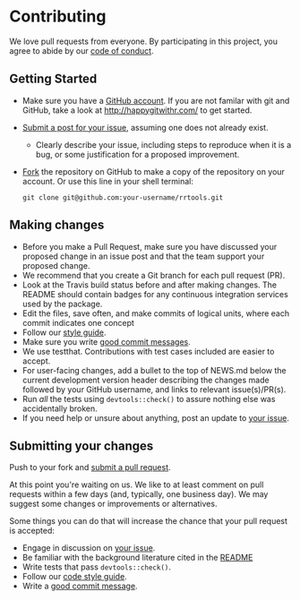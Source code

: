 # Contributing

We love pull requests from everyone. By participating in this project, you
agree to abide by our [code of conduct](CONDUCT.md).

## Getting Started

* Make sure you have a [GitHub account](https://github.com/signup/free). If you are not familar with git and GitHub, take a look at <http://happygitwithr.com/> to get started.
* [Submit a post for your issue](https://github.com/benmarwick/rrtools/issues/), assuming one does not already exist.
  * Clearly describe your issue, including steps to reproduce when it is a bug, or some justification for a proposed improvement.
* [Fork](https://github.com/benmarwick/rrtools/#fork-destination-box) the repository on GitHub to make a copy of the repository on your account. Or use this line in your shell terminal:

    `git clone git@github.com:your-username/rrtools.git`
    

    
## Making changes

* Before you make a Pull Request, make sure you have discussed your proposed change in an issue post and that the team support your proposed change.
* We recommend that you create a Git branch for each pull request (PR).
* Look at the Travis build status before and after making changes. The README should contain badges for any continuous integration services used by the package.
* Edit the files, save often, and make commits of logical units, where each commit indicates one concept
* Follow our [style guide](http://adv-r.had.co.nz/Style.html).
* Make sure you write [good commit messages](http://tbaggery.com/2008/04/19/a-note-about-git-commit-messages.html).
* We use testthat. Contributions with test cases included are easier to accept.
* For user-facing changes, add a bullet to the top of NEWS.md below the current development version header describing the changes made followed by your GitHub username, and links to relevant issue(s)/PR(s).
* Run _all_ the tests using `devtools::check()` to assure nothing else was accidentally broken.
* If you need help or unsure about anything, post an update to [your issue](https://github.com/benmarwick/rrtools/issues/).

## Submitting your changes

Push to your fork and [submit a pull request](https://github.com/benmarwick/rrtools/compare/).

At this point you're waiting on us. We like to at least comment on pull requests within a few days (and, typically, one business day). We may suggest some changes or improvements or alternatives.

Some things you can do that will increase the chance that your pull request is accepted:

* Engage in discussion on [your issue](https://github.com/benmarwick/rrtools/issues/).
* Be familiar with the background literature cited in the [README](README.Rmd)
* Write tests that pass `devtools::check()`.
* Follow our [code style guide](http://adv-r.had.co.nz/Style.html).
* Write a [good commit message](http://tbaggery.com/2008/04/19/a-note-about-git-commit-messages.html).


